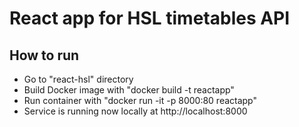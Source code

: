 # React app for HSL timetables API
## How to run
- Go to "react-hsl" directory
- Build Docker image with "docker build -t reactapp"
- Run container with "docker run -it -p 8000:80 reactapp"
- Service is running now locally at http://localhost:8000
